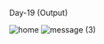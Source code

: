  
Day-19 (Output)

![home](https://github.com/myselfpoonam/intern/assets/118976088/3e281758-4b2f-427c-a6c6-38a8e246fa7a)
![message (3)](https://github.com/myselfpoonam/intern/assets/118976088/800a17a6-84de-4e70-91ce-edaa91ca3bdb)
